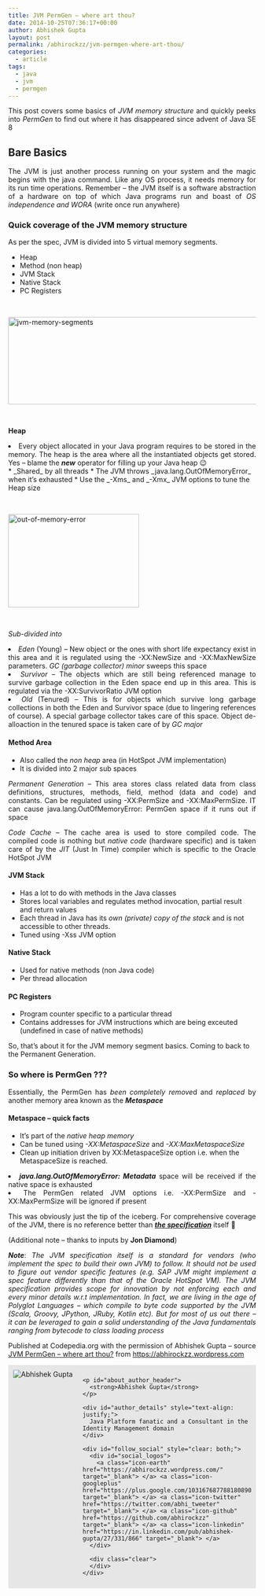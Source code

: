 ```yaml
---
title: JVM PermGen – where art thou?
date: 2014-10-25T07:36:17+00:00
author: Abhishek Gupta
layout: post
permalink: /abhirockzz/jvm-permgen-where-art-thou/
categories:
  - article
tags:
  - java
  - jvm
  - permgen
---
```

<p style="text-align: justify;">
  This post covers some basics of <em>JVM memory structure </em>and quickly peeks into <em>PermGen</em> to find out where it has disappeared since advent of Java SE 8
</p>

## **Bare Basics**

<p style="text-align: justify;">
  The JVM is just another process running on your system and the magic begins with the java command. Like any OS process, it needs memory for its run time operations. Remember – the JVM itself is a software abstraction of a hardware on top of which Java programs run and boast of <em>OS independence and WORA</em> (write once run anywhere)<!--more-->
</p>

### **Quick coverage of the JVM memory structure**

As per the spec, JVM is divided into 5 virtual memory segments.

  * Heap
  * Method (non heap)
  * JVM Stack
  * Native Stack
  * PC Registers

&nbsp;

[<img class="aligncenter wp-image-847 size-full" src="https://abhirockzz.files.wordpress.com/2014/08/jvm-memory-segments1.jpg?w=960&h=269" alt="jvm-memory-segments" width="640" height="178" />](https://abhirockzz.files.wordpress.com/2014/08/jvm-memory-segments1.jpg)

&nbsp;

**Heap**

<li style="text-align: justify;">
  Every object allocated in your Java program requires to be stored in the memory. The heap is the area where all the instantiated objects get stored. Yes – blame the <em><strong>new</strong></em> operator for filling up your Java heap <span class="wp-smiley wp-emoji wp-emoji-wink" title=";-)">😉</span>
</li>
  * _Shared_ by all threads
  * The JVM throws _<span class="skimlinks-unlinked">java.lang.OutOfMemoryError</span>_ when it’s exhausted
  * Use the _-Xms_ and _-Xmx_ JVM options to tune the Heap size

&nbsp;

[<img class="aligncenter size-full wp-image-904" src="https://abhirockzz.files.wordpress.com/2014/09/out-of-memory-error.jpg?w=640" alt="out-of-memory-error" width="266" height="190" />](https://abhirockzz.files.wordpress.com/2014/09/out-of-memory-error.jpg)

&nbsp;

_Sub-divided into_

<li style="text-align: justify;">
  <em>Eden</em> (Young) – New object or the ones with short life expectancy exist in this area and it is regulated using the -XX:NewSize and -XX:MaxNewSize parameters. <em>GC (garbage collector) minor</em> sweeps this space
</li>
<li style="text-align: justify;">
  <em>Survivor</em> – The objects which are still being referenced manage to survive garbage collection in the Eden space end up in this area. This is regulated via the -XX:SurvivorRatio JVM option
</li>
<li style="text-align: justify;">
  <em>Old</em> (Tenured) – This is for objects which survive long garbage collections in both the Eden and Survivor space (due to lingering references of course). A special garbage collector takes care of this space. Object de-alloaction in the tenured space is taken care of by <em>GC major</em>
</li>

#### **Method Area**

  * Also called the _non heap_ area (in HotSpot JVM implementation)
  * It is divided into 2 major sub spaces

<p style="text-align: justify;">
  <em>Permanent</em> <em>Generation</em> – This area stores class related data from class definitions, structures, methods, field, method (data and code) and constants. Can be regulated using -XX:PermSize and -XX:MaxPermSize. IT can cause <span class="skimlinks-unlinked">java.lang.OutOfMemoryError</span>: PermGen space if it runs out if space
</p>

<p style="text-align: justify;">
  <em>Code</em> <em>Cache</em> – The cache area is used to store compiled code. The compiled code is nothing but <em>native</em> <em>code</em> (hardware specific) and is taken care of by the <em>JIT</em> (Just In Time) compiler which is specific to the Oracle HotSpot JVM
</p>

#### **JVM Stack**

  * Has a lot to do with methods in the Java classes
  * Stores local variables and regulates method invocation, partial result and return values
  * Each thread in Java has its _own (private) copy of the stack_ and is not accessible to other threads.
  * Tuned using -Xss JVM option

#### **Native** **Stack**

  * Used for native methods (non Java code)
  * Per thread allocation

#### **PC** **Registers**

  * Program counter specific to a particular thread
  * Contains addresses for JVM instructions which are being exceuted (undefined in case of native methods)

So, that’s about it for the JVM memory segment basics. Coming to back to the Permanent Generation.

### **So where is PermGen ???**

<p style="text-align: justify;">
  Essentially, the PermGen has <em>been completely remove</em>d and <em>replaced</em> by another memory area known as the <strong><em>Metaspace</em></strong>
</p>

#### **Metaspace – quick facts**

  * It’s part of the _native heap memory_
  * Can be tuned using _-XX:MetaspaceSize_ and _-XX:MaxMetaspaceSize_
  * Clean up initiation driven by XX:MetaspaceSize option i.e. when the MetaspaceSize is reached.
<li style="text-align: justify;">
  <strong><em><span class="skimlinks-unlinked">java.lang.OutOfMemoryError</span>: Metadata</em></strong> space will be received if the native space is exhausted
</li>
<li style="text-align: justify;">
  The PermGen related JVM options i.e. -XX:PermSize and -XX:MaxPermSize will be ignored if present
</li>

<p style="text-align: justify;">
  This was obviously just the tip of the iceberg. For comprehensive coverage of the JVM, there is no reference better than <a href="https://docs.oracle.com/javase/specs/jvms/se8/jvms8.pdf" target="_blank"><em><strong>the specification</strong></em></a> itself <span class="wp-smiley wp-emoji wp-emoji-smile" title=":-)">🙂</span>
</p>

(Additional note – thanks to inputs by **Jon Diamond**)

<p style="text-align: justify;">
  <em><strong>Note</strong></em>: <em>The JVM specification itself is a standard for vendors (who implement the spec to build their own JVM) to follow. It should not be used to figure out vendor specific features (e.g. SAP JVM might implement a spec feature differently than that of the Oracle HotSpot VM). The JVM specification provides scope for innovation by not enforcing each and every minor details w.r.t implementation. In fact, we are living in the age of Polyglot Languages – which compile to byte code supported by the JVM (Scala, Groovy, JPython, JRuby, Kotlin etc). But for most of us out there – it can be leveraged to gain a solid understanding of the Java fundamentals ranging from bytecode to class loading process</em>
</p>

<p class="note_normal" style="text-align: justify;">
  Published at Codepedia.org with the permission of Abhishek Gupta – source <a title="https://abhirockzz.wordpress.com/2014/09/06/jvm-permgen-where-art-thou/" href="https://abhirockzz.wordpress.com/2014/09/06/jvm-permgen-where-art-thou/" target="_blank">JVM PermGen – where art thou?</a> from <a title="https://abhirockzz.wordpress.com" href="https://abhirockzz.wordpress.com" target="_blank">https://abhirockzz.wordpress.com</a>
</p>

<p style="text-align: justify;">
  <div id="about_author" style="background-color: #e6e6e6; padding: 10px;">
    <img id="author_portrait" style="float: left; margin-right: 20px;" src="https://2.gravatar.com/avatar/eb0d2c5bf9426d7718efc6f9b087efb5?s=96&d=identicon&r=G" alt="Abhishek Gupta" />

    <p id="about_author_header">
      <strong>Abhishek Gupta</strong>
    </p>

    <div id="author_details" style="text-align: justify;">
      Java Platform fanatic and a Consultant in the Identity Management domain
    </div>

    <div id="follow_social" style="clear: both;">
      <div id="social_logos">
        <a class="icon-earth" href="https://abhirockzz.wordpress.com/" target="_blank"> </a> <a class="icon-googleplus" href="https://plus.google.com/103167687788180890717/posts" target="_blank"> </a> <a class="icon-twitter" href="https://twitter.com/abhi_tweeter" target="_blank"> </a> <a class="icon-github" href="https://github.com/abhirockzz" target="_blank"> </a> <a class="icon-linkedin" href="https://in.linkedin.com/pub/abhishek-gupta/27/331/866" target="_blank"> </a>
      </div>

      <div class="clear">
      </div>
    </div>
  </div>
</p>
